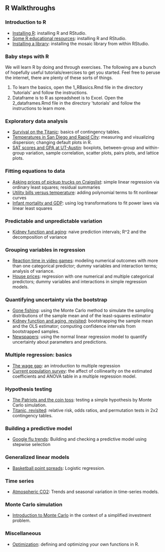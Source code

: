 ## R Walkthroughs

### Introduction to R
- [Installing R](basics/installing_R.html): installing R and RStudio.  
- [Some R educational resources](basics/resources.html): installing R and RStudio.
- [Installing a library](basics/installing_library.html): installing the mosaic library from within RStudio.  

### Baby steps with R
We will learn R by doing and through exercises. The following are a bunch of hopefully useful tutorials/exercises to get you started. Feel free to peruse the internet, there are plenty of these sorts of things.

1. To learn the basics, open the 1_RBasics.Rmd file in the directory 'tutorials' and follow the instructions. 
2. Dataframe is to R as spreadsheet is to Excel. Open the 2_dataframes.Rmd file in the directory 'tutorials' and follow the instructions to learn more. 

### Exploratory data analysis
- [Survival on the Titanic](titanic/titanic.md): basics of contingency tables.  
- [Temperatures in San Diego and Rapid City](citytemps/citytemps.md): measuring and visualizing dispersion; changing default plots in R.
- [SAT scores and GPA at UT-Austin](sat/sat.md): boxplots, between-group and within-group variation, sample correlation, scatter plots, pairs plots, and lattice plots.    

### Fitting equations to data
- [Asking prices of pickup trucks on Craigslist](pickup/pickup.md): simple linear regression via ordinary least squares; residual summaries   
- [Utility bills versus temperature](utilities/utilities.md): adding polynomial terms to fit nonlinear curves  
- [Infant mortality and GDP](infmort/infmort.md): using log transformations to fit power laws via linear least squares      

### Predictable and unpredictable variation  
- [Kidney function and aging](creatinine/creatinine.md): naive prediction intervals; R^2 and the decomposition of variance     

### Grouping variables in regression    
- [Reaction time in video games](rxntime/rxntime.md): modeling numerical outcomes with more than one categorical predictor; dummy variables and interaction terms; analysis of variance.  
- [House prices](house/house.md): regression with one numerical and multiple categorical predictors; dummy variables and interactions in simple regression models.  


### Quantifying uncertainty via the bootstrap 
- [Gone fishing](gonefishing/gonefishing.md): using the Monte Carlo method to simulate the sampling distributions of the sample mean and of the least-squares estimator  
- [Kidney function and aging, revisited](creatinine/creatinine_bootstrap.md): bootstrapping the sample mean and the OLS estimator; computing confidence intervals from bootstrapped samples.  
- [Newspapers](newspapers/newspapers.md): using the normal linear regression model to quantify uncertainty about parameters and predictions.    

### Multiple regression: basics  
- [The wage gap](salary/salary.md): an introduction to multiple regression  
- [Current population survey](cps/cps.md): the affect of collinearity on the estimated coefficients and ANOVA table in a multiple regression model.  

### Hypothesis testing
- [The Patriots and the coin toss](hyptest/hyptest.md): testing a simple hypothesis by Monte Carlo simulation.  
- [Titanic, revisited](titanic/titanic_permtest.md): relative risk, odds ratios, and permutation tests in 2x2 contingency tables.  


### Building a predictive model 
- [Google flu trends](flu/flu.md): Building and checking a predictive model using stepwise selection  


### Generalized linear models  
- [Basketball point spreads](bballbets/bballbets.md): Logistic regression.  

### Time series  
- [Atmospheric CO2](maunaloa/maunaloa.md): Trends and seasonal variation in time-series models.  


### Monte Carlo simulation  
- [Introduction to Monte Carlo](montecarlo/montecarlo_intro.md) in the context of a simplified investment problem.  


### Miscellaneous  
- [Optimization](optimize/optimize.md): defining and optimizing your own functions in R.  